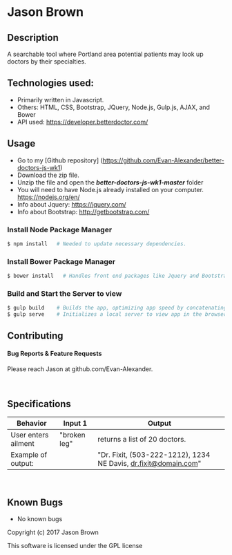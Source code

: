 # Jason Brown

## Description
A searchable tool where Portland area potential patients may look up doctors by their specialties.

## Technologies used:

- Primarily written in Javascript.
- Others: HTML, CSS, Bootstrap, JQuery, Node.js, Gulp.js, AJAX, and Bower
- API used: https://developer.betterdoctor.com/


## Usage

* Go to my [Github repository] (https://github.com/Evan-Alexander/better-doctors-js-wk1)
* Download the zip file.
* Unzip the file and open the **_better-doctors-js-wk1-master_** folder
* You will need to have Node.js already installed on your computer. https://nodejs.org/en/
* Info about Jquery: https://jquery.com/
* Info about Bootstrap: http://getbootstrap.com/

### Install Node Package Manager

```bash
$ npm install   # Needed to update necessary dependencies.
```

### Install Bower Package Manager

```bash
$ bower install   # Handles front end packages like Jquery and Bootstrap.
```
### Build and Start the Server to view

```bash
$ gulp build    # Builds the app, optimizing app speed by concatenating and minifying script.
$ gulp serve    # Initializes a local server to view app in the browser.
```

## Contributing

#### Bug Reports & Feature Requests

Please reach Jason at github.com/Evan-Alexander.

&nbsp;
## Specifications

| Behavior | Input 1 | Output |
|--------|-------|------|
| User enters ailment | "broken leg"| returns a list of 20 doctors. |
| Example of output: | | "Dr. Fixit, (503-222-1212), 1234 NE Davis, dr.fixit@domain.com"|



&nbsp;
## Known Bugs
* No known bugs

Copyright (c) 2017 Jason Brown

This software is licensed under the GPL license
